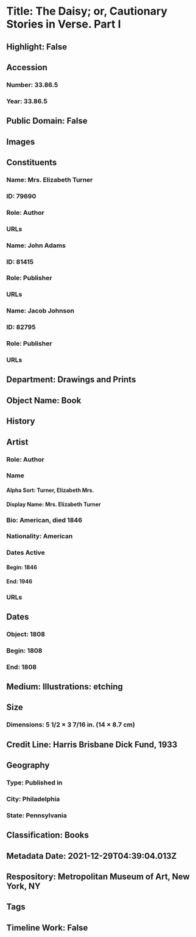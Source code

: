 # Title: The Daisy; or, Cautionary Stories in Verse. Part I
## Highlight: False
## Accession
### Number: 33.86.5
### Year: 33.86.5
## Public Domain: False
## Images
## Constituents
### Name: Mrs. Elizabeth Turner
### ID: 79690
### Role: Author
### URLs
### Name: John Adams
### ID: 81415
### Role: Publisher
### URLs
### Name: Jacob Johnson
### ID: 82795
### Role: Publisher
### URLs
## Department: Drawings and Prints
## Object Name: Book
## History
## Artist
### Role: Author
### Name
#### Alpha Sort: Turner, Elizabeth Mrs.
#### Display Name: Mrs. Elizabeth Turner
### Bio: American, died 1846
### Nationality: American
### Dates Active
#### Begin: 1846
#### End: 1946
### URLs
## Dates
### Object: 1808
### Begin: 1808
### End: 1808
## Medium: Illustrations: etching
## Size
### Dimensions: 5 1/2 × 3 7/16 in. (14 × 8.7 cm)
## Credit Line: Harris Brisbane Dick Fund, 1933
## Geography
### Type: Published in
### City: Philadelphia
### State: Pennsylvania
## Classification: Books
## Metadata Date: 2021-12-29T04:39:04.013Z
## Respository: Metropolitan Museum of Art, New York, NY
## Tags
## Timeline Work: False